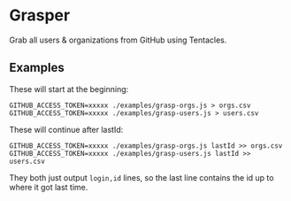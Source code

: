Grasper
=======

Grab all users &amp; organizations from GitHub using Tentacles.


Examples
--------

These will start at the beginning:

```
GITHUB_ACCESS_TOKEN=xxxxx ./examples/grasp-orgs.js > orgs.csv
GITHUB_ACCESS_TOKEN=xxxxx ./examples/grasp-users.js > users.csv
```

These will continue after lastId:

```
GITHUB_ACCESS_TOKEN=xxxxx ./examples/grasp-orgs.js lastId >> orgs.csv
GITHUB_ACCESS_TOKEN=xxxxx ./examples/grasp-users.js lastId >> users.csv
```

They both just output `login,id` lines, so the last line contains the id up to
where it got last time.
